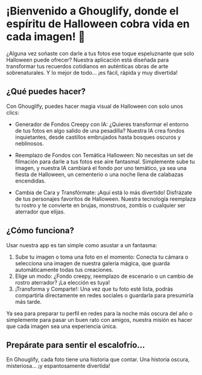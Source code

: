 # ¡Bienvenido a Ghouglify, donde el espíritu de Halloween cobra vida en cada imagen! 🎃

¿Alguna vez soñaste con darle a tus fotos ese toque espeluznante que solo Halloween puede ofrecer? Nuestra aplicación está diseñada para transformar tus recuerdos cotidianos en auténticas obras de arte sobrenaturales. Y lo mejor de todo… ¡es fácil, rápida y muy divertida!

## ¿Qué puedes hacer?
Con Ghouglify, puedes hacer magia visual de Halloween con solo unos clics:

- Generador de Fondos Creepy con IA: ¿Quieres transformar el entorno de tus fotos en algo salido de una pesadilla? Nuestra IA crea fondos inquietantes, desde castillos embrujados hasta bosques oscuros y neblinosos.

- Reemplazo de Fondos con Temática Halloween: No necesitas un set de filmación para darle a tus fotos ese aire fantasmal. Simplemente sube tu imagen, y nuestra IA cambiará el fondo por uno temático, ya sea una fiesta de Halloween, un cementerio o una noche llena de calabazas encendidas.

- Cambia de Cara y Transfórmate: ¡Aquí está lo más divertido! Disfrázate de tus personajes favoritos de Halloween. Nuestra tecnología reemplaza tu rostro y te convierte en brujas, monstruos, zombis o cualquier ser aterrador que elijas.

## ¿Cómo funciona?
Usar nuestra app es tan simple como asustar a un fantasma:

1. Sube tu imagen o toma una foto en el momento: Conecta tu cámara o selecciona una imagen de nuestra galería mágica, que guarda automáticamente todas tus creaciones.
2. Elige un modo: ¿Fondo creepy, reemplazo de escenario o un cambio de rostro aterrador? ¡La elección es tuya!
3. ¡Transforma y Comparte!: Una vez que tu foto esté lista, podrás compartirla directamente en redes sociales o guardarla para presumirla más tarde.

 Ya sea para preparar tu perfil en redes para la noche más oscura del año o simplemente para pasar un buen rato con amigos, nuestra misión es hacer que cada imagen sea una experiencia única.

## Prepárate para sentir el escalofrío…

En Ghouglify, cada foto tiene una historia que contar. Una historia oscura, misteriosa… ¡y espantosamente divertida!

